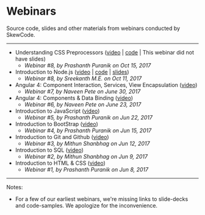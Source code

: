 # Webinars
Source code, slides and other materials from webinars conducted by SkewCode.

___
* Understanding CSS Preprocessors ([video](https://youtu.be/6tEpTia1jWc) | [code](./09-understanding-css-preprocessors/code) | This webinar did not have slides)
  * _Webinar #8, by Prashanth Puranik on Oct 15, 2017_
* Introduction to Node.js ([video](https://youtu.be/Sb3tpuaR634) | [code](./08-introduction-to-nodejs/code) | [slides](./08-introduction-to-nodejs/slides))
  * _Webinar #8, by Sreekanth M.E. on Oct 11, 2017_
* Angular 4: Component Interaction, Services, View Encapsulation ([video](https://youtu.be/WJSrk1D2NKg))
  * _Webinar #7, by Naveen Pete on June 30, 2017_
* Angular 4: Components & Data Binding ([video](https://youtu.be/icCDiptKPzY))
  * _Webinar #6, by Naveen Pete on June 23, 2017_
* Introduction to JavaScript ([video](https://youtu.be/JcLOXV2jk4U))
  * _Webinar #5, by Prashanth Puranik on Jun 22, 2017_
* Introduction to BootStrap ([video](https://youtu.be/jzRrF3yOAMI))
  * _Webinar #4, by Prashanth Puranik on Jun 15, 2017_
* Introduction to Git and Github ([video](https://youtu.be/gznSBhKegWg))
  * _Webinar #3, by Mithun Shanbhag on Jun 12, 2017_
* Introduction to SQL ([video](https://youtu.be/FvJL1Xj5-9w))
  * _Webinar #2, by Mithun Shanbhag on Jun 9, 2017_
* Introduction to HTML & CSS ([video](https://youtu.be/VEEdyQJ584s))
  * _Webinar #1, by Prashanth Puranik on Jun 8, 2017_

___
Notes:
  * For a few of our earliest webinars, we're missing links to slide-decks and code-samples. We apologize for the inconvenience. 